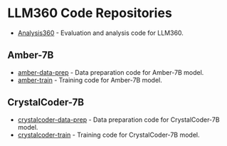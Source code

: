 # LLM360 Code Repositories

- [Analysis360](https://github.com/LLM360/Analysis360) - Evaluation and analysis code for LLM360.

## Amber-7B

- [amber-data-prep](https://github.com/LLM360/amber-data-prep) - Data preparation code for Amber-7B model.
- [amber-train](https://github.com/LLM360/amber-train) - Training code for Amber-7B model.

## CrystalCoder-7B

- [crystalcoder-data-prep](https://github.com/LLM360/crystalcoder-data-prep) - Data preparation code for CrystalCoder-7B model.
- [crystalcoder-train](https://github.com/LLM360/crystalcoder-train) - Training code for CrystalCoder-7B model.

